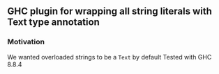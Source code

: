 ## GHC plugin for wrapping all string literals with  Text type annotation

### Motivation

We wanted overloaded strings to be a `Text` by default
Tested with GHC 8.8.4
